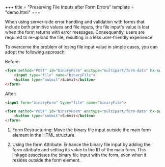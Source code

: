 +++
title = "Preserving File Inputs after Form Errors"
template = "demo.html"
+++

When using server-side error handling and validation with forms that include both primitive values and file inputs, the file input's value is lost when the form returns with error messages. Consequently, users are required to re-upload the file, resulting in a less user-friendly experience.

To overcome the problem of losing file input value in simple cases, you can adopt the following approach:

Before:

```html
<form method="POST" id="binaryForm" enctype="multipart/form-data" hx-swap="outerHTML" hx-target="#binaryForm">
    <input type="file" name="binaryFile">
    <button type="submit">Submit</button>
</form>
```

After:

```html
<input form="binaryForm" type="file" name="binaryFile">

<form method="POST" id="binaryForm" enctype="multipart/form-data" hx-swap="outerHTML" hx-target="#binaryForm">
    <button type="submit">Submit</button>
</form>
```

1. Form Restructuring: Move the binary file input outside the main form element in the HTML structure.

2. Using the form Attribute: Enhance the binary file input by adding the form attribute and setting its value to the ID of the main form. This linkage associates the binary file input with the form, even when it resides outside the form element.